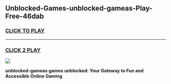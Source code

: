 
## Unblocked-Games-unblocked-gameas-Play-Free-46dab
<h3>
<a href="https://premium76.site?title=unblocked-gameas&ref=20M">CLICK TO PLAY</a></h3>
<hr>

<h3>
<a href="https://premium76.site?title=unblocked-gameas&ref=20M">CLICK 2 PLAY</a>
  
</h3>

<a href="https://premium76.site?title=unblocked-gameas&ref=19M"><img src="https://clearcache.store/games.png"></a>


**unblocked-gameas games unblocked: Your Gateway to Fun and Accessible Online Gaming**
